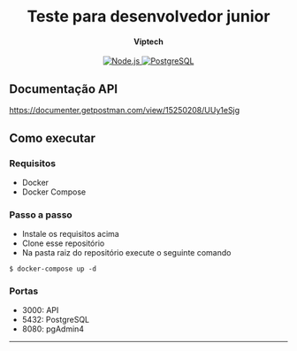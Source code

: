 <h1 align="center">
  <br>
 	Teste para desenvolvedor junior
  <br>
</h1>

<h4 align="center">Viptech</h4>

<p align="center">
  <a href="https://nodejs.org/">
    <img src="https://img.shields.io/badge/Node.js-14.16.6-43895D?style=for-the-badge&logo=Node.js"
         alt="Node.js">
          </a>
  <a href="https://mysql.com/">
    <img src="https://img.shields.io/badge/PostgreSQL-13.4-008bb9?style=for-the-badge&logo=PostgreSQL"
         alt="PostgreSQL">
          </a>
    
</p>

## Documentação API

https://documenter.getpostman.com/view/15250208/UUy1eSjg


## Como executar

### Requisitos

* Docker
* Docker Compose

### Passo a passo

* Instale os requisitos acima
* Clone esse repositório
* Na pasta raiz do repositório execute o seguinte comando

```
$ docker-compose up -d
```

### Portas

* 3000: API
* 5432: PostgreSQL
* 8080: pgAdmin4

---
